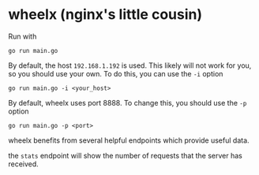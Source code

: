 # wheelx (nginx's little cousin)

Run with

`go run main.go`

By default, the host `192.168.1.192` is used. This likely will not work for you, so you should use your own. To do this, you can use the `-i` option

`go run main.go -i <your_host>`

By default, wheelx uses port 8888. To change this, you should use the `-p` option

`go run main.go -p <port>`

wheelx benefits from several helpful endpoints which provide useful data.

the `stats` endpoint will show the number of requests that the server has received.
